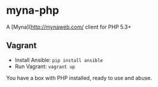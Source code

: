 myna-php
========

A [Myna](http://mynaweb.com/ client for PHP 5.3+

## Vagrant

- Install Ansible: `pip install ansible`
- Run Vagrant: `vagrant up`

You have a box with PHP installed, ready to use and abuse.
